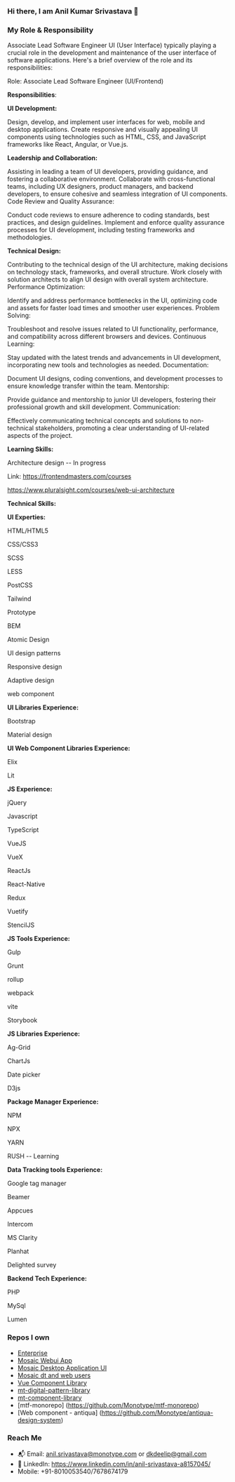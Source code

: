 ### Hi there, I am Anil Kumar Srivastava 👋

### My Role & Responsibility

Associate Lead Software Engineer UI (User Interface) typically playing a crucial role in the development and maintenance of the user interface of software applications. Here's a brief overview of the role and its responsibilities:

Role: Associate Lead Software Engineer (UI/Frontend)

**Responsibilities**:

**UI Development:**

Design, develop, and implement user interfaces for web, mobile and desktop applications.
Create responsive and visually appealing UI components using technologies such as HTML, CSS, and JavaScript frameworks like React, Angular, or Vue.js.

**Leadership and Collaboration:**

Assisting in leading a team of UI developers, providing guidance, and fostering a collaborative environment.
Collaborate with cross-functional teams, including UX designers, product managers, and backend developers, to ensure cohesive and seamless integration of UI components.
Code Review and Quality Assurance:

Conduct code reviews to ensure adherence to coding standards, best practices, and design guidelines.
Implement and enforce quality assurance processes for UI development, including testing frameworks and methodologies.

**Technical Design:**

Contributing to the technical design of the UI architecture, making decisions on technology stack, frameworks, and overall structure.
Work closely with solution architects to align UI design with overall system architecture.
Performance Optimization:

Identify and address performance bottlenecks in the UI, optimizing code and assets for faster load times and smoother user experiences.
Problem Solving:

Troubleshoot and resolve issues related to UI functionality, performance, and compatibility across different browsers and devices.
Continuous Learning:

Stay updated with the latest trends and advancements in UI development, incorporating new tools and technologies as needed.
Documentation:

Document UI designs, coding conventions, and development processes to ensure knowledge transfer within the team.
Mentorship:

Provide guidance and mentorship to junior UI developers, fostering their professional growth and skill development.
Communication:

Effectively communicating technical concepts and solutions to non-technical stakeholders, promoting a clear understanding of UI-related aspects of the project.


**Learning Skills:**

  Architecture design  -- In progress
  
  Link:
  https://frontendmasters.com/courses

  https://www.pluralsight.com/courses/web-ui-architecture
  

**Technical Skills:**

**UI Experties:**

  HTML/HTML5
  
  CSS/CSS3
  
  SCSS
  
  LESS
  
  PostCSS

  Tailwind
  
  Prototype
  
  BEM
  
  Atomic Design
  
  UI design patterns
  
  Responsive design

  Adaptive design
  
  web component

**UI Libraries Experience:**

  Bootstrap
  
  Material design

**UI Web Component Libraries Experience:**

  Elix
  
  Lit

**JS Experience:**

  jQuery
  
  Javascript
  
  TypeScript
  
  VueJS

  VueX
  
  ReactJs
  
  React-Native
  
  Redux
  
  Vuetify
  
  StencilJS

**JS Tools Experience:**

  Gulp
  
  Grunt
  
  rollup
  
  webpack
  
  vite
  
  Storybook

**JS Libraries Experience:**

  Ag-Grid
  
  ChartJs
  
  Date picker
  
  D3js

**Package Manager Experience:**

  NPM
  
  NPX

  YARN

  RUSH -- Learning

**Data Tracking tools Experience:**

  Google tag manager
  
  Beamer
  
  Appcues
  
  Intercom
  
  MS Clarity
  
  Planhat

  Delighted survey

**Backend Tech Experience:**

PHP

MySql

Lumen

<!--
**Anilsri/Anilsri** is a ✨ _special_ ✨ repository because its `README.md` (this file) appears on your GitHub profile.
-->

### Repos I own
- [Enterprise](https://github.com/Monotype/Enterprise)
- [Mosaic Webui App](https://github.com/Monotype/mosaic-webui-app)
- [Mosaic Desktop Application UI](https://github.com/Monotype/Mosaic-Desktop-Application-UI)
- [Mosaic dt and web users](https://github.com/Monotype/mosaic-logout-dt-and-web-users)
- [Vue Component Library](https://github.com/Monotype/vue-component-library)
- [mt-digital-pattern-library](https://github.com/Monotype/mt-digital-pattern-library)
- [mt-component-library](https://github.com/Monotype/mt-component-library/)
- [mtf-monorepo] (https://github.com/Monotype/mtf-monorepo)
- [Web component - antiqua] (https://github.com/Monotype/antiqua-design-system)

### Reach Me
- 📬 Email: anil.srivastava@monotype.com or dkdeelip@gmail.com
- 👤 LinkedIn: https://www.linkedin.com/in/anil-srivastava-a8157045/
- Mobile: +91-8010053540/7678674179


